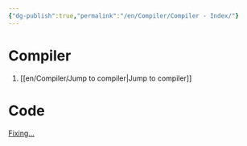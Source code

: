```yaml
---
{"dg-publish":true,"permalink":"/en/Compiler/Compiler - Index/"}
---
```


# Compiler
1. [[en/Compiler/Jump to compiler\|Jump to compiler]]

# Code
[Fixing...](https://github.com/gangjeuk/Simple-C-Compiler)